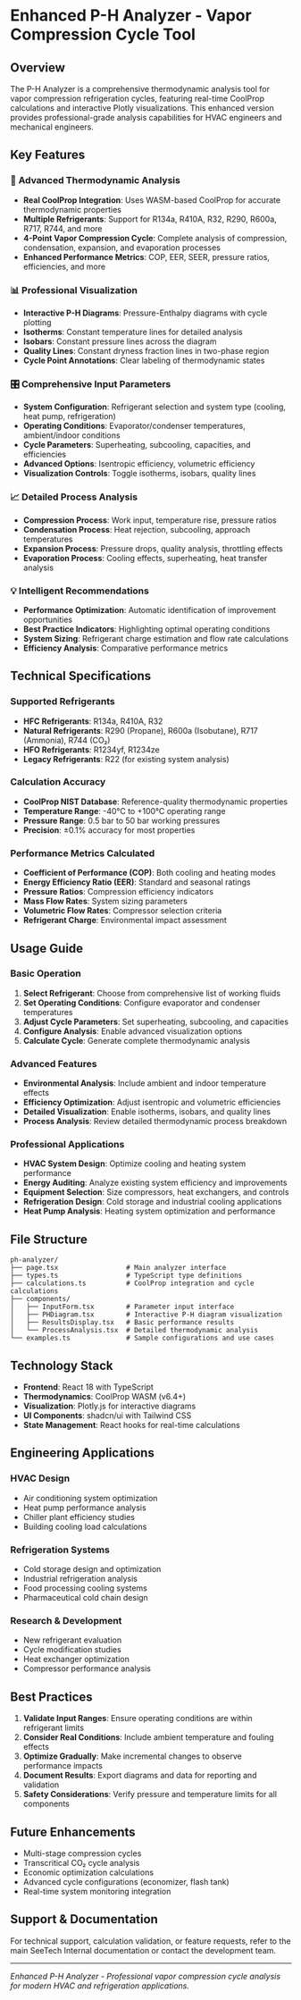 # Enhanced P-H Analyzer - Vapor Compression Cycle Tool

## Overview
The P-H Analyzer is a comprehensive thermodynamic analysis tool for vapor compression refrigeration cycles, featuring real-time CoolProp calculations and interactive Plotly visualizations. This enhanced version provides professional-grade analysis capabilities for HVAC engineers and mechanical engineers.

## Key Features

### 🔬 **Advanced Thermodynamic Analysis**
- **Real CoolProp Integration**: Uses WASM-based CoolProp for accurate thermodynamic properties
- **Multiple Refrigerants**: Support for R134a, R410A, R32, R290, R600a, R717, R744, and more
- **4-Point Vapor Compression Cycle**: Complete analysis of compression, condensation, expansion, and evaporation processes
- **Enhanced Performance Metrics**: COP, EER, SEER, pressure ratios, efficiencies, and more

### 📊 **Professional Visualization**
- **Interactive P-H Diagrams**: Pressure-Enthalpy diagrams with cycle plotting
- **Isotherms**: Constant temperature lines for detailed analysis
- **Isobars**: Constant pressure lines across the diagram
- **Quality Lines**: Constant dryness fraction lines in two-phase region
- **Cycle Point Annotations**: Clear labeling of thermodynamic states

### 🎛️ **Comprehensive Input Parameters**
- **System Configuration**: Refrigerant selection and system type (cooling, heat pump, refrigeration)
- **Operating Conditions**: Evaporator/condenser temperatures, ambient/indoor conditions
- **Cycle Parameters**: Superheating, subcooling, capacities, and efficiencies
- **Advanced Options**: Isentropic efficiency, volumetric efficiency
- **Visualization Controls**: Toggle isotherms, isobars, quality lines

### 📈 **Detailed Process Analysis**
- **Compression Process**: Work input, temperature rise, pressure ratios
- **Condensation Process**: Heat rejection, subcooling, approach temperatures
- **Expansion Process**: Pressure drops, quality analysis, throttling effects
- **Evaporation Process**: Cooling effects, superheating, heat transfer analysis

### 💡 **Intelligent Recommendations**
- **Performance Optimization**: Automatic identification of improvement opportunities
- **Best Practice Indicators**: Highlighting optimal operating conditions
- **System Sizing**: Refrigerant charge estimation and flow rate calculations
- **Efficiency Analysis**: Comparative performance metrics

## Technical Specifications

### Supported Refrigerants
- **HFC Refrigerants**: R134a, R410A, R32
- **Natural Refrigerants**: R290 (Propane), R600a (Isobutane), R717 (Ammonia), R744 (CO₂)
- **HFO Refrigerants**: R1234yf, R1234ze
- **Legacy Refrigerants**: R22 (for existing system analysis)

### Calculation Accuracy
- **CoolProp NIST Database**: Reference-quality thermodynamic properties
- **Temperature Range**: -40°C to +100°C operating range
- **Pressure Range**: 0.5 bar to 50 bar working pressures
- **Precision**: ±0.1% accuracy for most properties

### Performance Metrics Calculated
- **Coefficient of Performance (COP)**: Both cooling and heating modes
- **Energy Efficiency Ratio (EER)**: Standard and seasonal ratings
- **Pressure Ratios**: Compression efficiency indicators
- **Mass Flow Rates**: System sizing parameters
- **Volumetric Flow Rates**: Compressor selection criteria
- **Refrigerant Charge**: Environmental impact assessment

## Usage Guide

### Basic Operation
1. **Select Refrigerant**: Choose from comprehensive list of working fluids
2. **Set Operating Conditions**: Configure evaporator and condenser temperatures
3. **Adjust Cycle Parameters**: Set superheating, subcooling, and capacities
4. **Configure Analysis**: Enable advanced visualization options
5. **Calculate Cycle**: Generate complete thermodynamic analysis

### Advanced Features
- **Environmental Analysis**: Include ambient and indoor temperature effects
- **Efficiency Optimization**: Adjust isentropic and volumetric efficiencies
- **Detailed Visualization**: Enable isotherms, isobars, and quality lines
- **Process Analysis**: Review detailed thermodynamic process breakdown

### Professional Applications
- **HVAC System Design**: Optimize cooling and heating system performance
- **Energy Auditing**: Analyze existing system efficiency and improvements
- **Equipment Selection**: Size compressors, heat exchangers, and controls
- **Refrigeration Design**: Cold storage and industrial cooling applications
- **Heat Pump Analysis**: Heating system optimization and performance

## File Structure
```
ph-analyzer/
├── page.tsx                 # Main analyzer interface
├── types.ts                 # TypeScript type definitions
├── calculations.ts          # CoolProp integration and cycle calculations
├── components/
│   ├── InputForm.tsx        # Parameter input interface
│   ├── PHDiagram.tsx        # Interactive P-H diagram visualization
│   ├── ResultsDisplay.tsx   # Basic performance results
│   └── ProcessAnalysis.tsx  # Detailed thermodynamic analysis
└── examples.ts              # Sample configurations and use cases
```

## Technology Stack
- **Frontend**: React 18 with TypeScript
- **Thermodynamics**: CoolProp WASM (v6.4+)
- **Visualization**: Plotly.js for interactive diagrams
- **UI Components**: shadcn/ui with Tailwind CSS
- **State Management**: React hooks for real-time calculations

## Engineering Applications

### HVAC Design
- Air conditioning system optimization
- Heat pump performance analysis
- Chiller plant efficiency studies
- Building cooling load calculations

### Refrigeration Systems
- Cold storage design and optimization
- Industrial refrigeration analysis
- Food processing cooling systems
- Pharmaceutical cold chain design

### Research & Development
- New refrigerant evaluation
- Cycle modification studies
- Heat exchanger optimization
- Compressor performance analysis

## Best Practices
1. **Validate Input Ranges**: Ensure operating conditions are within refrigerant limits
2. **Consider Real Conditions**: Include ambient temperature and fouling effects
3. **Optimize Gradually**: Make incremental changes to observe performance impacts
4. **Document Results**: Export diagrams and data for reporting and validation
5. **Safety Considerations**: Verify pressure and temperature limits for all components

## Future Enhancements
- Multi-stage compression cycles
- Transcritical CO₂ cycle analysis
- Economic optimization calculations
- Advanced cycle configurations (economizer, flash tank)
- Real-time system monitoring integration

## Support & Documentation
For technical support, calculation validation, or feature requests, refer to the main SeeTech Internal documentation or contact the development team.

---
*Enhanced P-H Analyzer - Professional vapor compression cycle analysis for modern HVAC and refrigeration applications.*
